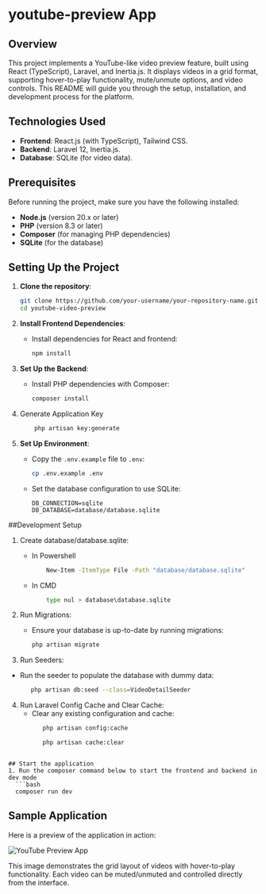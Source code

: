 # youtube-preview App

## Overview
This project implements a YouTube-like video preview feature, built using React (TypeScript), Laravel, and Inertia.js. It displays videos in a grid format, supporting hover-to-play functionality, mute/unmute options, and video controls. This README will guide you through the setup, installation, and development process for the platform.


## Technologies Used
- **Frontend**: React.js (with TypeScript), Tailwind CSS.
- **Backend**: Laravel 12, Inertia.js.
- **Database**: SQLite (for video data).

## Prerequisites
Before running the project, make sure you have the following installed:
- **Node.js** (version 20.x or later)
- **PHP** (version 8.3 or later)
- **Composer** (for managing PHP dependencies)
- **SQLite** (for the database)

## Setting Up the Project

1. **Clone the repository**:
   ```bash
   git clone https://github.com/your-username/your-repository-name.git
   cd youtube-video-preview
   ```

2. **Install Frontend Dependencies**:
   - Install dependencies for React and frontend:
     ```bash
     npm install
     ```

3. **Set Up the Backend**:
   - Install PHP dependencies with Composer:
     ```bash
     composer install
     ```

4. Generate Application Key 
    ```bash
        php artisan key:generate
    ```

4. **Set Up Environment**:
   - Copy the `.env.example` file to `.env`:
     ```bash
     cp .env.example .env
     ```
   - Set the database configuration to use SQLite:
     ```dotenv
     DB_CONNECTION=sqlite
     DB_DATABASE=database/database.sqlite
     ```

##Development Setup
1. Create database/database.sqlite:
    - In Powershell
      ```bash
          New-Item -ItemType File -Path "database/database.sqlite"
      ```
    - In CMD
      ```bash
          type nul > database\database.sqlite
      ```
2. Run Migrations:
   - Ensure your database is up-to-date by running migrations:
      ```bash
      php artisan migrate
     ```


3. Run Seeders:
  - Run the seeder to populate the database with dummy data:
      ```bash
         php artisan db:seed --class=VideoDetailSeeder
     

4. Run Laravel Config Cache and Clear Cache:
   - Clear any existing configuration and cache:
     ```bash
        php artisan config:cache
     ```
     ```bash
        php artisan cache:clear
     ```
 ```

## Start the application
1. Run the composer command below to start the frontend and backend in dev mode
   ```bash
   composer run dev
   ```

  ## Sample Application

  Here is a preview of the application in action:

  ![YouTube Preview App](https://github.com/user-attachments/assets/9935a178-f8e7-4cff-8f09-1663f9edaae3)

  This image demonstrates the grid layout of videos with hover-to-play functionality. Each video can be muted/unmuted and controlled directly from the interface.


